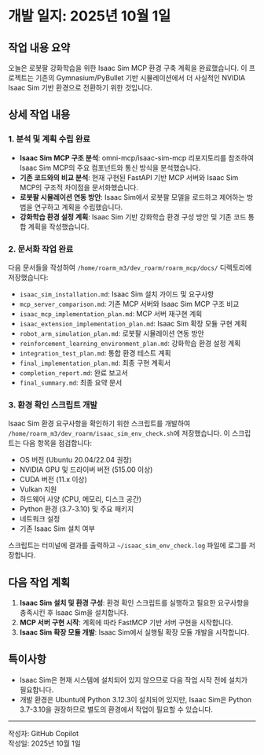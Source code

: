 # 개발 일지: 2025년 10월 1일

## 작업 내용 요약

오늘은 로봇팔 강화학습을 위한 Isaac Sim MCP 환경 구축 계획을 완료했습니다. 이 프로젝트는 기존의 Gymnasium/PyBullet 기반 시뮬레이션에서 더 사실적인 NVIDIA Isaac Sim 기반 환경으로 전환하기 위한 것입니다.

## 상세 작업 내용

### 1. 분석 및 계획 수립 완료

- **Isaac Sim MCP 구조 분석**: omni-mcp/isaac-sim-mcp 리포지토리를 참조하여 Isaac Sim MCP의 주요 컴포넌트와 통신 방식을 분석했습니다.
- **기존 코드와의 비교 분석**: 현재 구현된 FastAPI 기반 MCP 서버와 Isaac Sim MCP의 구조적 차이점을 문서화했습니다.
- **로봇팔 시뮬레이션 연동 방안**: Isaac Sim에서 로봇팔 모델을 로드하고 제어하는 방법을 연구하고 계획을 수립했습니다.
- **강화학습 환경 설정 계획**: Isaac Sim 기반 강화학습 환경 구성 방안 및 기존 코드 통합 계획을 작성했습니다.

### 2. 문서화 작업 완료

다음 문서들을 작성하여 `/home/roarm_m3/dev_roarm/roarm_mcp/docs/` 디렉토리에 저장했습니다:

- `isaac_sim_installation.md`: Isaac Sim 설치 가이드 및 요구사항
- `mcp_server_comparison.md`: 기존 MCP 서버와 Isaac Sim MCP 구조 비교
- `isaac_mcp_implementation_plan.md`: MCP 서버 재구현 계획
- `isaac_extension_implementation_plan.md`: Isaac Sim 확장 모듈 구현 계획
- `robot_arm_simulation_plan.md`: 로봇팔 시뮬레이션 연동 방안
- `reinforcement_learning_environment_plan.md`: 강화학습 환경 설정 계획
- `integration_test_plan.md`: 통합 환경 테스트 계획
- `final_implementation_plan.md`: 최종 구현 계획서
- `completion_report.md`: 완료 보고서
- `final_summary.md`: 최종 요약 문서

### 3. 환경 확인 스크립트 개발

Isaac Sim 환경 요구사항을 확인하기 위한 스크립트를 개발하여 `/home/roarm_m3/dev_roarm/isaac_sim_env_check.sh`에 저장했습니다. 이 스크립트는 다음 항목을 점검합니다:

- OS 버전 (Ubuntu 20.04/22.04 권장)
- NVIDIA GPU 및 드라이버 버전 (515.00 이상)
- CUDA 버전 (11.x 이상)
- Vulkan 지원
- 하드웨어 사양 (CPU, 메모리, 디스크 공간)
- Python 환경 (3.7-3.10) 및 주요 패키지
- 네트워크 설정
- 기존 Isaac Sim 설치 여부

스크립트는 터미널에 결과를 출력하고 `~/isaac_sim_env_check.log` 파일에 로그를 저장합니다.

## 다음 작업 계획

1. **Isaac Sim 설치 및 환경 구성**: 환경 확인 스크립트를 실행하고 필요한 요구사항을 충족시킨 후 Isaac Sim을 설치합니다.
2. **MCP 서버 구현 시작**: 계획에 따라 FastMCP 기반 서버 구현을 시작합니다.
3. **Isaac Sim 확장 모듈 개발**: Isaac Sim에서 실행될 확장 모듈 개발을 시작합니다.

## 특이사항

- Isaac Sim은 현재 시스템에 설치되어 있지 않으므로 다음 작업 시작 전에 설치가 필요합니다.
- 개발 환경은 Ubuntu에 Python 3.12.3이 설치되어 있지만, Isaac Sim은 Python 3.7-3.10을 권장하므로 별도의 환경에서 작업이 필요할 수 있습니다.

---
작성자: GitHub Copilot  
작성일: 2025년 10월 1일